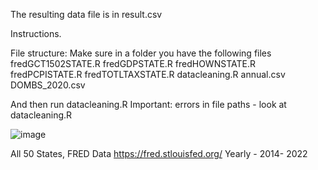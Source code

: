 The resulting data file is in result.csv

Instructions.

File structure: Make sure in a folder you have the following files
fredGCT1502STATE.R
fredGDPSTATE.R
fredHOWNSTATE.R
fredPCPISTATE.R
fredTOTLTAXSTATE.R
datacleaning.R
annual.csv
DOMBS_2020.csv

And then run datacleaning.R 
Important: errors in file paths - look at datacleaning.R 

![image](https://github.com/user-attachments/assets/883a9571-ff14-409b-b4b1-9327d16d71f6)


All 50 States, FRED Data https://fred.stlouisfed.org/ 
Yearly - 2014- 2022
